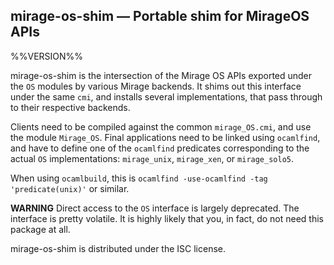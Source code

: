 mirage-os-shim — Portable shim for MirageOS APIs
-------------------------------------------------------------------------------
%%VERSION%%

mirage-os-shim is the intersection of the Mirage OS APIs exported under the `OS`
modules by various Mirage backends. It shims out this interface under the same
`cmi`, and installs several implementations, that pass through to their
respective backends.

Clients need to be compiled against the common `mirage_OS.cmi`, and use the
module `Mirage_OS`. Final applications need to be linked using `ocamlfind`, and
have to define one of the `ocamlfind` predicates corresponding to the actual
`OS` implementations: `mirage_unix`, `mirage_xen`, or `mirage_solo5`.

When using `ocamlbuild`, this is
`ocamlfind -use-ocamlfind -tag 'predicate(unix)'` or similar.

**WARNING** Direct access to the `OS` interface is largely deprecated. The
interface is pretty volatile. It is highly likely that you, in fact, do not need
this package at all.

mirage-os-shim is distributed under the ISC license.
